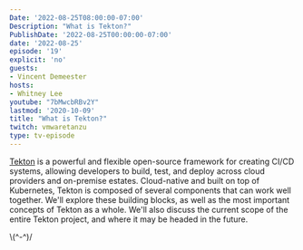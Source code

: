 ```yaml
---
Date: '2022-08-25T08:00:00-07:00'
Description: "What is Tekton?"
PublishDate: '2022-08-25T00:00:00-07:00'
date: '2022-08-25'
episode: '19'
explicit: 'no'
guests:
- Vincent Demeester
hosts:
- Whitney Lee
youtube: "7bMwcbRBv2Y"
lastmod: '2020-10-09'
title: "What is Tekton?"
twitch: vmwaretanzu
type: tv-episode
---
```


[Tekton](https://tekton.dev/) is a powerful and flexible open-source framework for creating CI/CD systems, allowing developers to build, test, and deploy across cloud providers and on-premise estates. Cloud-native and built on top of Kubernetes, Tekton is composed of several components that can work well together.  We'll explore these building blocks, as well as the most important concepts of Tekton as a whole. We'll also discuss the current scope of the entire Tekton project, and where it may be headed in the future.



\\(^-^)/
